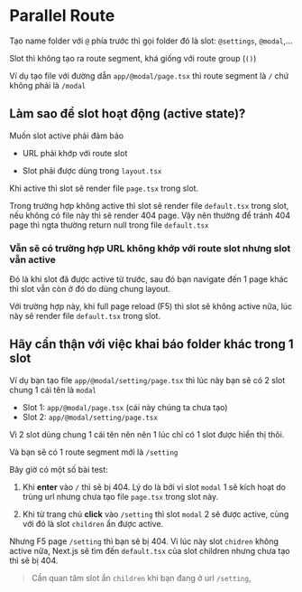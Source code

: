 # Parallel Route

Tạo name folder với `@` phía trước thì gọi folder đó là slot: `@settings`, `@modal`,...

Slot thì không tạo ra route segment, khá giống với route group (`()`)

Ví dụ tạo file với đường dẫn `app/@modal/page.tsx` thì route segment là `/` chứ không phải là `/modal`

## Làm sao để slot hoạt động (active state)?

Muốn slot active phải đảm bảo

- URL phải khớp với route slot

- Slot phải được dùng trong `layout.tsx`

Khi active thì slot sẽ render file `page.tsx` trong slot.

Trong trường hợp không active thì slot sẽ render file `default.tsx` trong slot, nếu không có file này thì sẽ render 404 page. Vậy nên thường để tránh 404 page thì ngta thường return null trong file `default.tsx`

### Vẫn sẽ có trường hợp URL không khớp với route slot nhưng slot vẫn active

Đó là khi slot đã được active từ trước, sau đó bạn navigate đến 1 page khác thì slot vẫn còn ở đó do dùng chung layout.

Với trường hợp này, khi full page reload (F5) thì slot sẽ không active nữa, lúc này sẽ render file `default.tsx` trong slot.

## Hãy cẩn thận với việc khai báo folder khác trong 1 slot

Ví dụ bạn tạo file `app/@modal/setting/page.tsx` thì lúc này bạn sẽ có 2 slot chung 1 cái tên là `modal`

- Slot 1: `app/@modal/page.tsx` (cái này chúng ta chưa tạo)
- Slot 2: `app/@modal/setting/page.tsx`

Vì 2 slot dùng chung 1 cái tên nên nên 1 lúc chỉ có 1 slot được hiển thị thôi.

Và bạn sẽ có 1 route segment mới là `/setting`

Bây giờ có một số bài test:

1. Khi **enter** vào `/` thì sẽ bị 404. Lý do là bởi vì slot `modal` 1 sẽ kích hoạt do trùng url nhưng chưa tạo file `page.tsx` trong slot này.

2. Khi từ trang chủ **click** vào `/setting` thì slot `modal` 2 sẽ được active, cùng với đó là slot `children` ẩn được active.

Nhưng F5 page `/setting` thì bạn sẽ bị 404. Vì lúc này slot `chidren` không active nữa, Next.js sẽ tìm đến `default.tsx` của slot children nhưng chưa tạo thì sẽ bị 404.

> Cần quan tâm slot ẩn `children` khi bạn đang ở url `/setting`,
